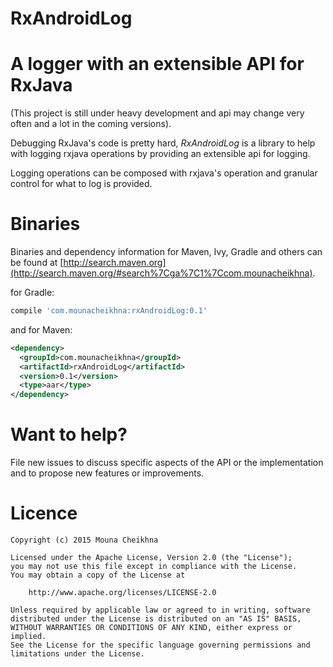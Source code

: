 # RxAndroidLog
A logger with an extensible API for RxJava 
=======
(This project is still under heavy development and api may change very often and a lot in 
the coming versions).

Debugging RxJava's code is pretty hard, *RxAndroidLog* is a library to help with 
logging rxjava operations by providing an extensible api for logging.

Logging operations can be composed with rxjava's operation and granular control for what to log 
is provided.



Binaries
========

Binaries and dependency information for Maven, Ivy, Gradle and others can be found at [http://search.maven.org](http://search.maven.org/#search%7Cga%7C1%7Ccom.mounacheikhna).

for Gradle:
```groovy
compile 'com.mounacheikhna:rxAndroidLog:0.1'
```

and for Maven:

```xml
<dependency>
  <groupId>com.mounacheikhna</groupId>
  <artifactId>rxAndroidLog</artifactId>
  <version>0.1</version>
  <type>aar</type>
</dependency>
```


Want to help?
=============

File new issues to discuss specific aspects of the API or the implementation and to propose new
features or improvements.


Licence
=======
    Copyright (c) 2015 Mouna Cheikhna

    Licensed under the Apache License, Version 2.0 (the "License");
    you may not use this file except in compliance with the License.
    You may obtain a copy of the License at

        http://www.apache.org/licenses/LICENSE-2.0

    Unless required by applicable law or agreed to in writing, software
    distributed under the License is distributed on an "AS IS" BASIS,
    WITHOUT WARRANTIES OR CONDITIONS OF ANY KIND, either express or implied.
    See the License for the specific language governing permissions and
    limitations under the License.

